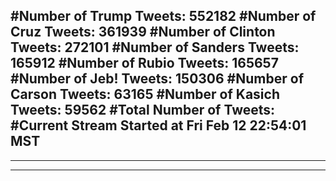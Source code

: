 #Number of Trump Tweets: 552182
#Number of Cruz Tweets: 361939
#Number of Clinton Tweets: 272101
#Number of Sanders Tweets: 165912
#Number of Rubio Tweets: 165657
#Number of Jeb! Tweets: 150306
#Number of Carson Tweets: 63165
#Number of Kasich Tweets: 59562
#Total Number of Tweets:  
#Current Stream Started at Fri Feb 12 22:54:01 MST
---
---
---
